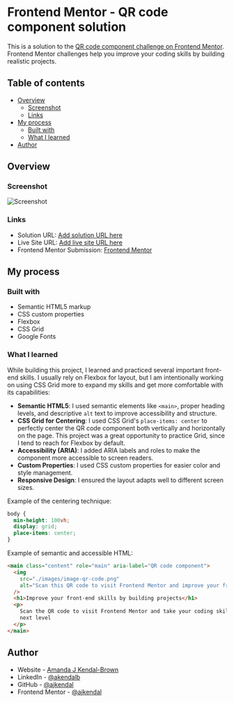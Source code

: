 # Frontend Mentor - QR code component solution

This is a solution to the [QR code component challenge on Frontend Mentor](https://www.frontendmentor.io/challenges/qr-code-component-iux_sIO_H). Frontend Mentor challenges help you improve your coding skills by building realistic projects.

## Table of contents

- [Overview](#overview)
  - [Screenshot](#screenshot)
  - [Links](#links)
- [My process](#my-process)
  - [Built with](#built-with)
  - [What I learned](#what-i-learned)
- [Author](#author)

## Overview

### Screenshot

![Screenshot](./images/Screenshot%202025-09-15%20at%207.27.13 PM.png)

### Links

- Solution URL: [Add solution URL here](https://github.com/ajkendal/frontend-mentor-qr-code-component)
- Live Site URL: [Add live site URL here](https://ajkendal.github.io/frontend-mentor-qr-code-component/)
- Frontend Mentor Submission: [Frontend Mentor]()

## My process

### Built with

- Semantic HTML5 markup
- CSS custom properties
- Flexbox
- CSS Grid
- Google Fonts

### What I learned

While building this project, I learned and practiced several important front-end skills. I usually rely on Flexbox for layout, but I am intentionally working on using CSS Grid more to expand my skills and get more comfortable with its capabilities:

- **Semantic HTML5**: I used semantic elements like `<main>`, proper heading levels, and descriptive `alt` text to improve accessibility and structure.
- **CSS Grid for Centering**: I used CSS Grid's `place-items: center` to perfectly center the QR code component both vertically and horizontally on the page. This project was a great opportunity to practice Grid, since I tend to reach for Flexbox by default.
- **Accessibility (ARIA)**: I added ARIA labels and roles to make the component more accessible to screen readers.
- **Custom Properties**: I used CSS custom properties for easier color and style management.
- **Responsive Design**: I ensured the layout adapts well to different screen sizes.

Example of the centering technique:

```css
body {
  min-height: 100vh;
  display: grid;
  place-items: center;
}
```

Example of semantic and accessible HTML:

```html
<main class="content" role="main" aria-label="QR code component">
  <img
    src="./images/image-qr-code.png"
    alt="Scan this QR code to visit Frontend Mentor and improve your front-end skills"
  />
  <h1>Improve your front-end skills by building projects</h1>
  <p>
    Scan the QR code to visit Frontend Mentor and take your coding skills to the
    next level
  </p>
</main>
```

## Author

- Website - [Amanda J Kendal-Brown](https://ajkendal.github.io/)
- LinkedIn - [@akendalb](https://www.linkedin.com/in/akendalb)
- GitHub - [@ajkendal](https://github.com/ajkendal/)
- Frontend Mentor - [@ajkendal](https://www.frontendmentor.io/profile/ajkendal)

